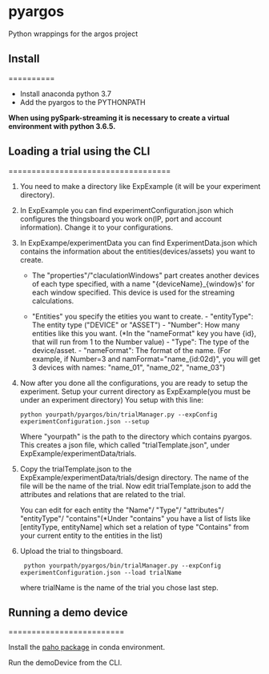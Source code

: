 # pyargos
Python wrappings for the argos project

## Install 
==========

- Install anaconda python 3.7 
- Add the pyargos to the PYTHONPATH 

**When using pySpark-streaming it is necessary to 
create a virtual environment with python 3.6.5.**

## Loading a trial using the CLI
===================================

1. You need to make a directory like ExpExample (it will be your experiment directory).

2. In ExpExample you can find experimentConfiguration.json which configures the thingsboard you work on(IP, port and account information).
   Change it to your configurations.

3. In ExpExampe/experimentData you can find ExperimentData.json which contains the information about the entities(devices/assets) you want to create.
   - The "properties"/"claculationWindows" part creates another devices of each type specified, with a name "{deviceName}_{window}s' for each window specified. 
   This device is used for the streaming calculations. 
      
   - "Entities" you specify the etities you want to create.
         - "entityType": The entity type ("DEVICE" or "ASSET")
         - "Number": How many entities like this you want. (*In the "nameFormat" key you have {id}, that will run from 1 to the Number value)
         - "Type": The type of the device/asset.
         - "nameFormat": The format of the name. (For example, if Number=3 and namFormat="name_{id:02d}", you will get 3 devices with names: "name_01", "name_02", "name_03")

4. Now after you done all the configurations, you are ready to setup the experiment.
   Setup your current directory as ExpExample(you must be under an experiment directory)
   You setup with this line: 
   ```
   python yourpath/pyargos/bin/trialManager.py --expConfig experimentConfiguration.json --setup
   ```
   Where "yourpath" is the path to the directory which contains pyargos. 
   This creates a json file, which called "trialTemplate.json", under ExpExample/experimentData/trials.

5. Copy the trialTemplate.json to the ExpExample/experimentData/trials/design directory.
   The name of the file will be the name of the trial. 
   Now edit trialTemplate.json to add the attributes and relations that are related to the trial. 
   
   You can edit for each entity the "Name"/ "Type"/ "attributes"/ "entityType"/ "contains"(*Under "contains" you have a list of lists like [entityType, entityName] which set a relation of type "Contains" from your current entity to the entities in the list)

6. Upload the trial to thingsboard.
   ```
    python yourpath/pyargos/bin/trialManager.py --expConfig experimentConfiguration.json --load trialName
   ```
   where trialName is the name of the trial you chose last step.

## Running a demo device 
=========================

Install the [paho package](https://anaconda.org/wheeler-microfluidics/paho-mqtt) in conda environment.

Run the demoDevice from the CLI. 





